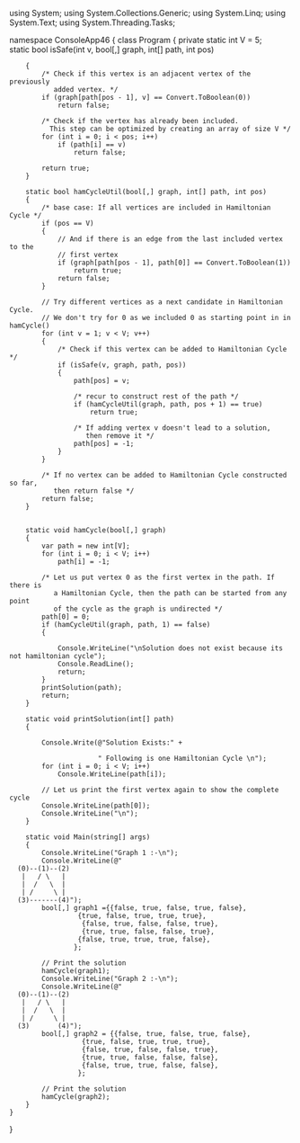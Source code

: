 using System;
using System.Collections.Generic;
using System.Linq;
using System.Text;
using System.Threading.Tasks;

namespace ConsoleApp46
{
    class Program
    {
        private static int V = 5;                                                                    
        static bool isSafe(int v, bool[,] graph, int[] path, int pos)

        {
            /* Check if this vertex is an adjacent vertex of the previously
               added vertex. */
            if (graph[path[pos - 1], v] == Convert.ToBoolean(0))                                                                                                                                                                                                                                                                                                                                                                                                                                                                                                                                                                                                                                                                                                                                                                                                                                                                                                                                                                                                                                                                                                                                                                                                                                                                                                                                                                                      
                return false;

            /* Check if the vertex has already been included.
              This step can be optimized by creating an array of size V */
            for (int i = 0; i < pos; i++)
                if (path[i] == v)
                    return false;

            return true;
        }

        static bool hamCycleUtil(bool[,] graph, int[] path, int pos)
        {
            /* base case: If all vertices are included in Hamiltonian Cycle */
            if (pos == V)
            {
                // And if there is an edge from the last included vertex to the
                // first vertex
                if (graph[path[pos - 1], path[0]] == Convert.ToBoolean(1))
                    return true;
                return false;
            }

            // Try different vertices as a next candidate in Hamiltonian Cycle.
            // We don't try for 0 as we included 0 as starting point in in hamCycle()
            for (int v = 1; v < V; v++)
            {
                /* Check if this vertex can be added to Hamiltonian Cycle */
                if (isSafe(v, graph, path, pos))
                {
                    path[pos] = v;

                    /* recur to construct rest of the path */
                    if (hamCycleUtil(graph, path, pos + 1) == true)
                        return true;

                    /* If adding vertex v doesn't lead to a solution,
                       then remove it */
                    path[pos] = -1;
                }
            }

            /* If no vertex can be added to Hamiltonian Cycle constructed so far,
               then return false */
            return false;
        }


        static void hamCycle(bool[,] graph)
        {
            var path = new int[V];
            for (int i = 0; i < V; i++)
                path[i] = -1;

            /* Let us put vertex 0 as the first vertex in the path. If there is
               a Hamiltonian Cycle, then the path can be started from any point
               of the cycle as the graph is undirected */
            path[0] = 0;
            if (hamCycleUtil(graph, path, 1) == false)
            {

                Console.WriteLine("\nSolution does not exist because its not hamiltonian cycle");
                Console.ReadLine();
                return;
            }
            printSolution(path);
            return;
        }

        static void printSolution(int[] path)
        {

            Console.Write(@"Solution Exists:" +

                          " Following is one Hamiltonian Cycle \n");
            for (int i = 0; i < V; i++)
                Console.WriteLine(path[i]);

            // Let us print the first vertex again to show the complete cycle
            Console.WriteLine(path[0]);
            Console.WriteLine("\n");
        }

        static void Main(string[] args)
        {
            Console.WriteLine("Graph 1 :-\n");
            Console.WriteLine(@"
      (0)--(1)--(2)
       |   / \   |
       |  /   \  |
       | /     \ |
      (3)-------(4)");
            bool[,] graph1 ={{false, true, false, true, false},
                     {true, false, true, true, true},
                      {false, true, false, false, true},
                      {true, true, false, false, true},
                     {false, true, true, true, false},
                    };

            // Print the solution
            hamCycle(graph1);
            Console.WriteLine("Graph 2 :-\n");
            Console.WriteLine(@"
      (0)--(1)--(2)
       |   / \   |
       |  /   \  |
       | /     \ |
      (3)       (4)");
            bool[,] graph2 = {{false, true, false, true, false},
                      {true, false, true, true, true},
                      {false, true, false, false, true},
                      {true, true, false, false, false},
                      {false, true, true, false, false},
                     };

            // Print the solution
            hamCycle(graph2);
        }
    }
}



